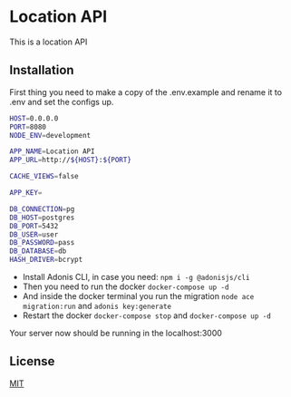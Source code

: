 # Location API

This is a location API
## Installation

First thing you need to make a copy of the .env.example and rename it to .env and set the configs up.

```bash
HOST=0.0.0.0
PORT=8080
NODE_ENV=development

APP_NAME=Location API
APP_URL=http://${HOST}:${PORT}

CACHE_VIEWS=false

APP_KEY=

DB_CONNECTION=pg
DB_HOST=postgres
DB_PORT=5432
DB_USER=user
DB_PASSWORD=pass
DB_DATABASE=db
HASH_DRIVER=bcrypt
```
- Install Adonis CLI, in case you need: `npm i -g @adonisjs/cli`
- Then you need to run the docker `docker-compose up -d`
- And inside the docker terminal you run the migration `node ace migration:run` and `adonis key:generate
`
- Restart the docker `docker-compose stop` and `docker-compose up -d`

Your server now should be running in the localhost:3000


## License
[MIT](https://choosealicense.com/licenses/mit/)
